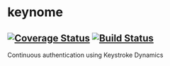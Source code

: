 # keynome
[![Coverage Status](https://coveralls.io/repos/github/somssi/keynome/badge.svg?branch=master)](https://coveralls.io/github/somssi/keynome?branch=master)
[![Build Status](https://travis-ci.com/somssi/keynome.svg?branch=master)](https://travis-ci.com/somssi/keynome)
---
Continuous authentication using Keystroke Dynamics
